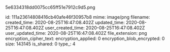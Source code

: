 5e6334318dd0075cc65ff51e7912c9d5.png

id: 111a23614808416cb40afe46f30957b8
mime: image/png
filename: 
created_time: 2020-08-25T16:47:08.402Z
updated_time: 2020-08-25T16:47:08.402Z
user_created_time: 2020-08-25T16:47:08.402Z
user_updated_time: 2020-08-25T16:47:08.402Z
file_extension: png
encryption_cipher_text: 
encryption_applied: 0
encryption_blob_encrypted: 0
size: 143145
is_shared: 0
type_: 4